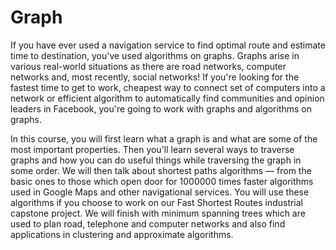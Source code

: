 # Graph
If you have ever used a navigation service to find optimal route and estimate time to destination, you've used algorithms on graphs. Graphs arise in various real-world situations as there are road networks, computer networks and, most recently, social networks! If you're looking for the fastest time to get to work, cheapest way to connect set of computers into a network or efficient algorithm to automatically find communities and opinion leaders in Facebook, you're going to work with graphs and algorithms on graphs.

In this course, you will first learn what a graph is and what are some of the most important properties. Then you'll learn several ways to traverse graphs and how you can do useful things while traversing the graph in some order. We will then talk about shortest paths algorithms — from the basic ones to those which open door for 1000000 times faster algorithms used in Google Maps and other navigational services. You will use these algorithms if you choose to work on our Fast Shortest Routes industrial capstone project. We will finish with minimum spanning trees which are used to plan road, telephone and computer networks and also find applications in clustering and approximate algorithms.
